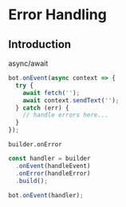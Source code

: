 # Error Handling

## Introduction

async/await

```js
bot.onEvent(async context => {
  try {
    await fetch('');
    await context.sendText('');
  } catch (err) {
    // handle errors here...
  }
});
```

`builder.onError`

```js
const handler = builder
  .onEvent(handleEvent)
  .onError(handleError)
  .build();

bot.onEvent(handler);
```
